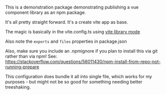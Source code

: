This is a demonstration package demonstrating publishing a vue component library as an npm package.

It's all pretty straight forward. It's a create vite app as base.

The magic is basically in the vite.config.ts using [vite library mode](https://vite.dev/guide/build.html#library-mode)

Also note the `exports` and `files` properties in package.json

Also, make sure you include an  .npmignore if you plan to install this via git rather than via npm! See: https://stackoverflow.com/questions/56011430/npm-install-from-repo-not-running-prepare 

This configuration does bundle it all into single file, which works for my purposes - but might not be so good for something needing better treeshaking.
